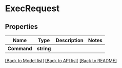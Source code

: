 # ExecRequest

## Properties

Name | Type | Description | Notes
------------ | ------------- | ------------- | -------------
**Command** | **string** |  | 

[[Back to Model list]](../README.md#documentation-for-models) [[Back to API list]](../README.md#documentation-for-api-endpoints) [[Back to README]](../README.md)


